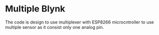 # Multiple Blynk


The code is design to use multiplexer with ESP8266 microcntroller to use multiple sensor as it consist only one analog pin.
